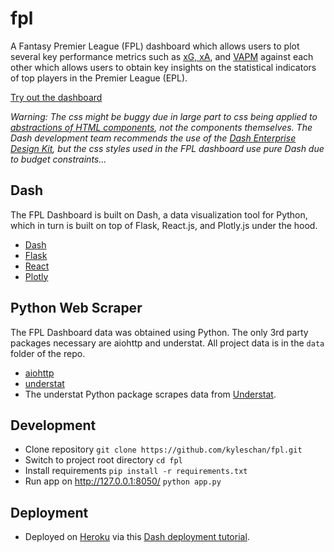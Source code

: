 # fpl
A Fantasy Premier League (FPL) dashboard which allows users to plot several key performance metrics such as [xG, xA](https://www.optasports.com/services/analytics/advanced-metrics/), and [VAPM](https://www.reddit.com/r/FantasyPL/comments/6r60fu/exploring_a_key_metric_value_added_per_1m/) against each other which allows users to obtain key insights on the statistical indicators of top players in the Premier League (EPL).

[Try out the dashboard](https://kc-fpl-dashboard.herokuapp.com/)

*Warning: The css might be buggy due in large part to css being applied to [abstractions of HTML components](https://dash.plotly.com/dash-html-components), not the components themselves.  The Dash development team recommends the use of the [Dash Enterprise Design Kit](https://plotly.com/dash/design-kit/), but the css styles used in the FPL dashboard use pure Dash due to budget constraints...*

## Dash

The FPL Dashboard is built on Dash, a data visualization tool for Python, which in turn is built on top of Flask, React.js, and Plotly.js under the hood.

- [Dash](https://dash.plotly.com/)
- [Flask](https://flask.palletsprojects.com/en/1.1.x/tutorial/)
- [React](https://reactjs.org/tutorial/tutorial.html)
- [Plotly](https://plotly.com/javascript/getting-started/)
## Python Web Scraper

The FPL Dashboard data was obtained using Python.  The only 3rd party packages necessary are aiohttp and understat.
All project data is in the `data` folder of the repo.

- [aiohttp](https://github.com/aio-libs/aiohttp)
- [understat](https://github.com/amosbastian/understat)
- The understat Python package scrapes data from [Understat](https://understat.com/).
## Development
- Clone repository `git clone https://github.com/kyleschan/fpl.git`
- Switch to project root directory `cd fpl`
- Install requirements `pip install -r requirements.txt`
- Run app on http://127.0.0.1:8050/ `python app.py`

## Deployment
- Deployed on [Heroku](https://devcenter.heroku.com/articles/getting-started-with-python) via this [Dash deployment tutorial](https://dash.plotly.com/deployment).
